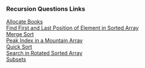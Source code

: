 ### Recursion Questions Links

[Allocate Books](https://www.codingninjas.com/studio/problems/allocate-books_1090540)<br>
[Find First and Last Position of Element in Sorted Array](https://leetcode.com/problems/find-first-and-last-position-of-element-in-sorted-array/description/)<br>
[Merge Sort](https://leetcode.com/problems/sort-an-array/description/)<br>
[Peak Index in a Mountain Array](https://leetcode.com/problems/peak-index-in-a-mountain-array/)<br>
[Quick Sort](https://www.codingninjas.com/studio/problems/quick-sort_983625)<br>
[Search in Rotated Sorted Array](https://leetcode.com/problems/search-in-rotated-sorted-array/description/)<br>
[Subsets](https://leetcode.com/problems/subsets/) <br>
